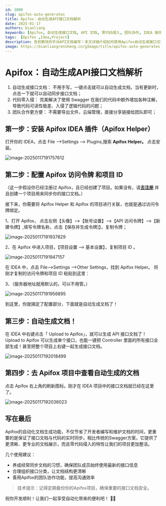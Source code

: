 ```yaml
---
id: 1006
slug: apifox-auto-generates
title: Apifox：自动生成API接口文档解析
date: 2025-01-17
authors: bianliang
keywords: [Apifox, 自动生成接口文档, API 文档, 零代码侵入, 团队协作, IDEA 插件, 接口同步, 开发工具]
tags:  [Apifox ,Idea,Project]
description: 告别繁琐的手动API文档编写！本文详细介绍如何使用Apifox自动生成接口文档，从安装配置到一键生成，让团队协作更高效，代码更整洁。一个现代化的API文档解决方案。
image: https://bianliangrensheng.cn/gImage/title/apifox-auto-generates.jpg
---
```


# Apifox：自动生成API接口文档解析


1. 自动生成接口文档： 不用手写，一键点击就可以自动生成文档，当有更新时，点击一下就可以自动同步接口文档；
2. 代码零入侵： 完美解决了使用 Swagger 在我们的代码中额外增加各种注解，导致代码可读性极差、入侵了逻辑代码的问题；
3. 团队合作更方便： 不需要导出文件，云端管理，直接分享链接给团队即可；
<!-- truncate -->

## 第一步：安装 Apifox IDEA 插件（Apifox Helper）

打开你的 IDEA，点击 File -->Settings --> Plugins,搜索 **Apifox Helper。** 点击安装。

![image-20250117191757612](https://cdn.jsdelivr.net/gh/hhhh-wang/MyPic@main/blog/img/image-20250117191757612.png)



## **第二步：配置 Apifox 访问令牌 和项目 ID**

（这一步假设你已经注册过 Apifox，且已经创建了项目。如果没有，请[**去注册**](https://apifox.com/) 并且创建一个项目用来同步你的接口文档。）

接下来，你需要将 Apifox Helper 和 Apifox 的项目进行关联，也就是通过访问令牌绑定。

1、打开 Apifox， 点击左侧【头像】-->【账号设置】-->【API 访问令牌】-->【新建令牌】,填写令牌名称，点击【保存并生成令牌]】，复制令牌；

![image-20250117191937829](https://cdn.jsdelivr.net/gh/hhhh-wang/MyPic@main/blog/img/image-20250117191937829.png)



2、在 Apifox 中进入项目，【项目设置 --> 基本设置】，复制项目 ID 。

![image-20250117191947157](https://cdn.jsdelivr.net/gh/hhhh-wang/MyPic@main/blog/img/image-20250117191947157.png)

在 IDEA 中，点击 File-->Settings -->Other Settings，找到 Apifox Helper。 将刚才复制的访问令牌和项目 ID 粘贴到这里：

3、（服务器地址就用默认的，可以不用管。）

![image-20250117191956895](https://cdn.jsdelivr.net/gh/hhhh-wang/MyPic@main/blog/img/image-20250117191956895.png)

到这里，你就搞定了配置部分，下面就是自动生成文档了！





## **第三步：自动生成文档！**

在 IDEA 中右键点击「 Upload to Apifox」，就可以生成 API 接口文档了！Upload to Apifox 可以生成单个接口，也能一键把 Controller 里面的所有接口全部生成！甚至把整个项目上右键一起生成接口文档。

![image-20250117192018499](https://cdn.jsdelivr.net/gh/hhhh-wang/MyPic@main/blog/img/image-20250117192018499.png)

## **第四步：去 Apifox 项目中查看自动生成的文档**

点击 Apifox 右上角的刷新图标。刚才在 IDEA 项目中的接口文档就已经在这里了。

![image-20250117192036023](https://cdn.jsdelivr.net/gh/hhhh-wang/MyPic@main/blog/img/image-20250117192036023.png)

## 写在最后

Apifox的自动化文档生成功能，不仅节省了开发者编写和维护文档的时间，更重要的是保证了接口文档与代码的实时同步。相比传统的Swagger方案，它提供了更清晰、更专业的文档展示，而且零代码侵入的特性让我们的项目更加整洁。

几个使用建议：
- 养成经常同步文档的习惯，确保团队成员始终使用最新的接口信息
- 合理组织接口分类，让文档结构更清晰
- 善用Apifox的团队协作功能，提高沟通效率

> 技术提示：记得定期备份你的Apifox项目，确保重要的接口文档安全。

祝你开发顺利！让我们一起享受自动化带来的便利吧！ 🚀✨